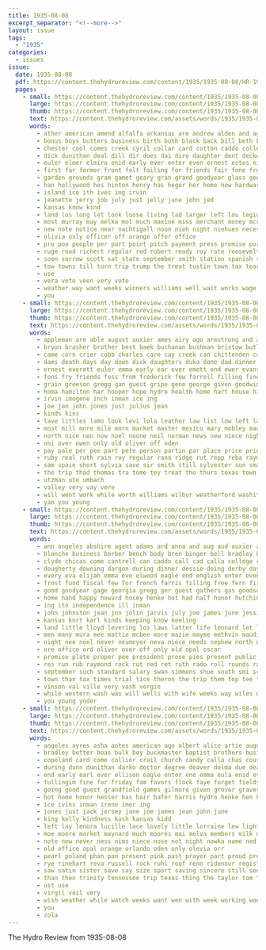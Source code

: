 ```yaml
---
title: 1935-08-08
excerpt_separator: "<!--more-->"
layout: issue
tags:
  - "1935"
categories:
  - issues
issue:
  date: 1935-08-08
  pdf: https://content.thehydroreview.com/content/1935/1935-08-08/HR-1935-08-08.pdf
  pages:
    - small: https://content.thehydroreview.com/content/1935/1935-08-08/small/HR-1935-08-08-01.jpg
      large: https://content.thehydroreview.com/content/1935/1935-08-08/large/HR-1935-08-08-01.jpg
      thumb: https://content.thehydroreview.com/content/1935/1935-08-08/thumbnails/HR-1935-08-08-01.jpg
      text: https://content.thehydroreview.com/assets/words/1935/1935-08-08/HR-1935-08-08-01.txt
      words:
        - ather american amend alfalfa arkansas are andrew alden and agent aken august apache ang amarillo allo ago ane all art
        - bonus boys butters business birth both black back bill beth best book bread bank buy byrne billions bucks ber board brothers baloney beach bros but been base born bridgeport bist bonds
        - chester cool comes creek cyril collar card cotton caddo college chaplain court congress class claire chair champion con cecil close cause city cox catalina cleveland come corser certain commander chelf china church cole col childre county colorado cast cash charles car
        - dick dunithan deal dill dir does dai dire daughter dent decker death director doctor days deer day due dan doing date davis deans dooley drewry dog daughters
        - euler elmer elmira enid early ever enter even ernest estes eisenhour eye
        - first far former front felt failing for friends fair fone freely found few from frank farm farmer fellows fruit feathers friday fruits fall
        - garden grounds gram gamet geary gran grand goodyear glass george gress game group going ghering gil getting gone garrison gorman grade good given
        - han hollywood hes hinton henry has heger her home how hardware hour held hobart hartford honor hydro heart had horse hand herman him henke house harry hill hooey hundred
        - island ice ith ives ing irvin
        - jeanette jerry job july just jelly june john jed
        - kansas know kind
        - land los long let look loose living lad larger left lou legion loa loi last lloyd list lavish loan less law large
        - most murray may melka mol much maxine miss merchant money mcconnell many missouri more men must members mcquilkin miller matter made mayer mexico man morning monda monday march maynard
        - new note notice near nachtigall noon nieh night niehues necessary not need news name now
        - olivia only officer off orange offer office
        - pro poo people per part point pitch payment press promise porch painting president poll pent pound points public present purcell phillips plan pickles pet
        - ruge road richert regular red robert ready roy rate roosevelt renter render ross riding rich row run rendall reasons richart russell
        - soon sorrow scott sat state september smith station spanish stant sake saturday seven show store small she springs style seen signs student said say second school shown shanks set strong slow story service sister sunday such states summerfield start slagell strength slice stolen severe shall son session summer stacks sun sell smi solid
        - tow towns till turn trip trump the treat tustin town tax teach than thore totte take try taken talent troy texas them taylor
        - use
        - vera veto veen very vote
        - weather way want weeks winners williams well wait works wage wife washington week will willing white work went with wheat window wee was wish weatherford wagon worlds wilson watchman write while war
        - you
    - small: https://content.thehydroreview.com/content/1935/1935-08-08/small/HR-1935-08-08-02.jpg
      large: https://content.thehydroreview.com/content/1935/1935-08-08/large/HR-1935-08-08-02.jpg
      thumb: https://content.thehydroreview.com/content/1935/1935-08-08/thumbnails/HR-1935-08-08-02.jpg
      text: https://content.thehydroreview.com/assets/words/1935/1935-08-08/HR-1935-08-08-02.txt
      words:
        - appleman are able august auxier ames airy ago armstrong and adams abe austin all aug albert ather arkansas
        - bryon brasher brother best baek buchanan bushman bristow butler boschert bear buy bread ben bea bill ballew bud been bro brown broom baker body bert burkhalter but
        - came corn crier cobb charles care cay creek can chittenden carry county company come criss chandler comfort cake carman city cushing carnegie cossey caddo coy church cho claude car cousin cox coma cecil carney cream
        - dams death days day down dick daughters duka done dad dinner dozier davis demo doing davidson daughter
        - ernest everett euler emma early ear ever emett end ewer evans eres eke economy every enos ean
        - fons fry friends foss from frederick few farrell filling finely for friday fae folks felton fair field fade farrel free fort frank front first fisher found fairy
        - grain greeson gregg gan guest gripe gene george given goodwin glenn glad gas
        - homa hamilton har hooper hope hydro health home hart house hinton hen huit had hour huge hae humphrey held harold her homes has huss herndon hardware hainline harness
        - irvin imogene inch inman ice ing
        - joe jan john jones just julius jean
        - kinds kins
        - lave littles lamo look levi lola leather law list low left lay lunch lew lee last
        - most mill more mile morn market master mexico mary mobley maude mavis mike may monday morning mccullock myrl margaret mer metz moses missouri miss miller marie matherson
        - north nice non now noel noone neil norman news new niece night nation
        - oni over owen only old oliver off oden
        - pay pale per pee part pete person partin par place price prier pounds peper pound pleasant pen pitzer past press pastor
        - ruby real ruth rain roy regular rana ridge rut repp reba raymond russell rubottom richardson ross rockhold range
        - sam spain short sylvia save sir smith still sylvester sun small stockton sack station summer session sane seems seed solid sith study sons supper sister son strong sunday simmons spohn supply sharry she saturday sud sturgis sevier snow sacks steel sutor see south second soon school sick store susie
        - the trip thad thomas tra tome tey treat tho thurs texas town thurman tucker them ten tor taylor tank tas thing tase tree triplett
        - utzman ute umbach
        - valley very vay vere
        - will went work while worth williams wilbur weatherford washita win wyatt with west wesley wert was wan wildman wilson white week wil wal wife wire
        - yan you young
    - small: https://content.thehydroreview.com/content/1935/1935-08-08/small/HR-1935-08-08-03.jpg
      large: https://content.thehydroreview.com/content/1935/1935-08-08/large/HR-1935-08-08-03.jpg
      thumb: https://content.thehydroreview.com/content/1935/1935-08-08/thumbnails/HR-1935-08-08-03.jpg
      text: https://content.thehydroreview.com/assets/words/1935/1935-08-08/HR-1935-08-08-03.txt
      words:
        - ann angeles abshire agent adams ard anna and aug aud auxier ada arkansas angell are all adkins ani america aid ask august
        - blanche business barber bench body bren binger bell bradley better brown balance but board bert branson barts barnard bay brittain below been bonds bal best banks bring ben bickel bertha brother banner barna block bank back
        - clyde chicas come cantrell can caddo call cad calla college chief clara cheyenne cin course car col camping case collins cost current channell class clay coffee county cry civil clerk court colo chelf city coll chas company
        - dougherty downing dargon during dinner dessie doing derby day date director denny dungan davenport doris dorothy don dick david duly
        - every eva elijah emma eve elwood eagle end english enter even epperly elmer eason
        - frost fund fiscal few for french farris filling free fern first fae fort former fowler friday fees farra force fall friends franklin from far fuel
        - good goodyear gage georgia gregg ger guest gathers gas goodson goodfellow greely gent going general
        - home hand happy howard hosey henke hot had half honor hutchinson how henry hatfield hinton hydro harvester hartford hil high has heaton harry house heart her heen homa head helen held howell handsome hume hone
        - ing ito independence ill inman
        - john johnston jean jon jolin jarvis july joe james june jessie joo
        - kansas kort karl kinds keeping know keeling
        - land little lloyd levering los laws latter life leonard let lucille large legal left lines last loan letterman lara lane line loren like lemon lois lou live
        - men many mura mee mattie mcbee more mazie mayme methvin maudie mans morning mcvay marie moore myatt mins monday mayo miss man mana mae money miller
        - night nee noel never neumeyer neva niece needs nephew north now noon norman nand ner not necessary
        - ore office ord oliver over off only old opal oscar
        - promise plate proper pee president prose pies present public person people paul power prosperi painter pay pair piety poage prat park per
        - res run rub raymond rock rut red ret ruth rado roll rounds rates ralph records
        - september such standard salary swan simmons shue south smi school sells stutzman see surplus shown scott step sale session she sales seal spohn special state sunday smith sam sutton service susie shows saturday saw said small supper summer sum start sister severe seller
        - town than tax times trial tice theron the trip them top tee train tha then tal
        - vinson val ville very vash vergie
        - while western wash was will wells with wife weeks way wiles warm want willia west weatherford washington why waste winter wanda went week wheeler williams white
        - you young yoder
    - small: https://content.thehydroreview.com/content/1935/1935-08-08/small/HR-1935-08-08-04.jpg
      large: https://content.thehydroreview.com/content/1935/1935-08-08/large/HR-1935-08-08-04.jpg
      thumb: https://content.thehydroreview.com/content/1935/1935-08-08/thumbnails/HR-1935-08-08-04.jpg
      text: https://content.thehydroreview.com/assets/words/1935/1935-08-08/HR-1935-08-08-04.txt
      words:
        - angeles ayres asha antes american ago albert alice artie august atter arkansas are and andrew annes all ark aug amore ask
        - bradley better boas bulk boy buckmaster baptist brothers busi brood best betty bond bonds bank birden bixler blessing bridge bran begin bert billie business bassler both bickell breed buy boys beach beth bell bonus but ben began bills been back box bride
        - copeland card come collier crail church candy calla chas course close chick clyde clair childs claude cordell curtis cedar clinton cody carol cream claflin canton coupe charles comfort cake college city cox china call cattle company corn champion came case coon
        - during dunn dunithan darko doctor degree deaver delma due death dale dallas dollar dooley dinner day days dress downing daughter domino durant
        - end early earl ever ellison eagle enter ene emma eula enid every elk enterprise etta
        - fullingim fine for friday fam favors flock faye forget fields first fost fire felton friends fuller flakes frost from former frank farmer farm face front few free flowers
        - going good guest grandfield games gilmore given grover graves gertrude glen gave gon grad gay getting grapes glad game galves george
        - hot home honor hesser has hair hafer harris hydro henke hen had hoon hill harry him hundred hale hail high harold hope harmon hermon higgins hazel her husband harvey herbert hens how
        - ice ivins inman irene imer ing
        - jones just jack jersey jane joe james jean john june
        - king kelly kindness kush kansas kidd
        - left lay lenora lucille lace lovely little lorraine lew lightning last less lines like let leghorn large love long lorene lasley los low land lot lola
        - moe moore market maynard much moores mai melva members milk mckinney miss more mineral miller may murrel mapel made model morning marriage mansion man mayer mean monahan monday missouri many money marland mcanally merle
        - note now never ness nims niece nose not night nowka name ned new norman noel necessary
        - old office opal orange orlando oden only olevia orr
        - pearl poland phan pan present pink past prayer part proud proper punch park price pastor pum pitts
        - rye rinehart reva russell rock ruhl roof reno ridenour register ranch rais ruby raymond riden read roy ralph roger rust
        - saw satin sister save say size sport saving sincere still seed smith san service sterling sell son slemp stange stover sunday session sinton sylvester sparks sale standard suit shall saturday spring such smail spies springs said salter school sheaf see story short she stranger september starring selling sam shoe simple small score second
        - than then trinity tennessee trip texas thing the taylor tom taken tyler tha trevor tin tea them table ton town thurs tonic try
        - ust use
        - virgil veil very
        - wish weather while watch weeks want wen with week working won william word went work williams wave will wilson walter was weatherford white weiner wells wilma win way wedding wisely wil worn
        - you
        - zola
---
```


The Hydro Review from 1935-08-08

<!--more-->

